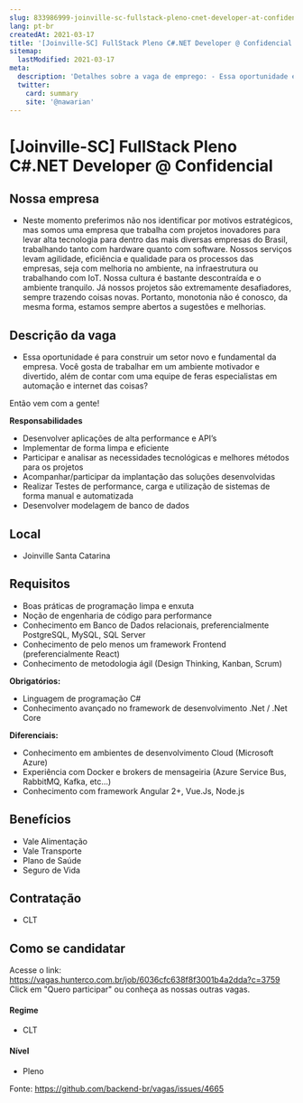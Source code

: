 ```yaml
---
slug: 833986999-joinville-sc-fullstack-pleno-cnet-developer-at-confidencial
lang: pt-br
createdAt: 2021-03-17
title: '[Joinville-SC] FullStack Pleno C#.NET Developer @ Confidencial - Vaga de Emprego'
sitemap:
  lastModified: 2021-03-17
meta:
  description: 'Detalhes sobre a vaga de emprego: - Essa oportunidade é para construir um setor novo e fundamental da empresa. Você gosta de trabalhar em um ambiente motivador e divertido, além de contar com uma equipe de feras especialistas em automação e internet das coisas? Então vem com a gente! **Responsabilidades** - Desenvolver aplicações de alta performance e API’s - Implementar de forma limpa e eficiente - Participar e analisar as necessidades tecnológicas e melhores métodos para os projetos - Acompanhar/participar da implantação das soluções desenvolvidas - Realizar Testes de performance, carga e utilização de sistemas de forma manual e automatizada - Desenvolver modelagem de banco de dados'
  twitter:
    card: summary
    site: '@nawarian'
---
```


# [Joinville-SC] FullStack Pleno C#.NET Developer @ Confidencial

## Nossa empresa

- Neste momento preferimos não nos identificar por motivos estratégicos, mas somos uma empresa que trabalha com projetos inovadores para levar alta tecnologia para dentro das mais diversas empresas do Brasil, trabalhando tanto com hardware quanto com software. Nossos serviços levam agilidade, eficiência e qualidade para os processos das empresas, seja com melhoria no ambiente, na infraestrutura ou trabalhando com IoT. Nossa cultura é bastante descontraída e o ambiente tranquilo. Já nossos projetos são extremamente desafiadores, sempre trazendo coisas novas. Portanto, monotonia não é conosco, da mesma forma, estamos sempre abertos a sugestões e melhorias.

## Descrição da vaga

- Essa oportunidade é para construir um setor novo e fundamental da empresa. Você gosta de trabalhar em um ambiente motivador e divertido, além de contar com uma equipe de feras especialistas em automação e internet das coisas?

Então vem com a gente!

**Responsabilidades**

- Desenvolver aplicações de alta performance e API’s
- Implementar de forma limpa e eficiente
- Participar e analisar as necessidades tecnológicas e melhores métodos para os projetos
- Acompanhar/participar da implantação das soluções desenvolvidas
- Realizar Testes de performance, carga e utilização de sistemas de forma manual e automatizada
- Desenvolver modelagem de banco de dados

## Local

- Joinville Santa Catarina

## Requisitos

- Boas práticas de programação limpa e enxuta
- Noção de engenharia de código para performance
- Conhecimento em Banco de Dados relacionais, preferencialmente PostgreSQL, MySQL, SQL Server
- Conhecimento de pelo menos um framework Frontend (preferencialmente React)
- Conhecimento de metodologia ágil (Design Thinking, Kanban, Scrum)

**Obrigatórios:**

- Linguagem de programação C#
- Conhecimento avançado no framework de desenvolvimento .Net / .Net Core

**Diferenciais:**

- Conhecimento em ambientes de desenvolvimento Cloud (Microsoft Azure)
- Experiência com Docker e brokers de mensageiria (Azure Service Bus, RabbitMQ, Kafka, etc…)
- Conhecimento com framework Angular 2+, Vue.Js, Node.js

## Benefícios

- Vale Alimentação
- Vale Transporte
- Plano de Saúde
- Seguro de Vida 

## Contratação

- CLT

## Como se candidatar

Acesse o link: https://vagas.hunterco.com.br/job/6036cfc638f8f3001b4a2dda?c=3759
Click em "Quero participar" ou conheça as nossas outras vagas.

#### Regime
- CLT

#### Nível

- Pleno




Fonte: https://github.com/backend-br/vagas/issues/4665